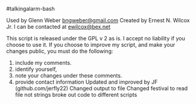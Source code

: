  #talkingalarm-bash

 Used by Glenn Weber <bngweber@gmail.com>
 Created by Ernest N. Wilcox Jr.
 I can be contacted at <ewilcox@bex.net>

 This script is released under the GPL v 2 as is.
 I accept no liability if you choose to use it.
 If you choose to improve my script, and make
 your changes public, you must do the following:
 1. include my comments.
 2. identify yourself,
 3. note your changes under these comments.
 4. provide contact information
 Updated and improved by JF (github.com/jerfly22)
 Changed output to file
 Changed festival to read file not strings
 broke out code to different scripts
